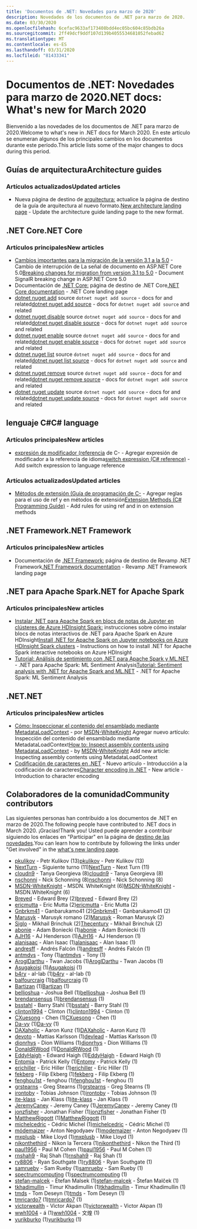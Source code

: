 ```yaml
---
title: 'Documentos de .NET: Novedades para marzo de 2020'
description: Novedades de los documentos de .NET para marzo de 2020.
ms.date: 03/30/2020
ms.openlocfilehash: 6cefac9633af173408bdd4ec05bc604c85bdb26a
ms.sourcegitcommit: 2ff49dcf9ddf107d139b4055534681052febad62
ms.translationtype: MT
ms.contentlocale: es-ES
ms.lasthandoff: 03/31/2020
ms.locfileid: "81433341"
---
```

# <a name="net-docs-whats-new-for-march-2020"></a><span data-ttu-id="a1812-103">Documentos de .NET: Novedades para marzo de 2020</span><span class="sxs-lookup"><span data-stu-id="a1812-103">.NET docs: What's new for March 2020</span></span>

<span data-ttu-id="a1812-104">Bienvenido a las novedades de los documentos de .NET para marzo de 2020.</span><span class="sxs-lookup"><span data-stu-id="a1812-104">Welcome to what's new in .NET docs for March 2020.</span></span> <span data-ttu-id="a1812-105">En este artículo se enumeran algunos de los principales cambios en los documentos durante este período.</span><span class="sxs-lookup"><span data-stu-id="a1812-105">This article lists some of the major changes to docs during this period.</span></span>

## <a name="architecture-guides"></a><span data-ttu-id="a1812-106">Guías de arquitectura</span><span class="sxs-lookup"><span data-stu-id="a1812-106">Architecture guides</span></span>

### <a name="updated-articles"></a><span data-ttu-id="a1812-107">Artículos actualizados</span><span class="sxs-lookup"><span data-stu-id="a1812-107">Updated articles</span></span>

- <span data-ttu-id="a1812-108">Nueva página de destino de [arquitectura:](../architecture/index.yml) actualice la página de destino de la guía de arquitectura al nuevo formato.</span><span class="sxs-lookup"><span data-stu-id="a1812-108">[New architecture landing page](../architecture/index.yml) - Update the architecture guide landing page to the new format.</span></span>

## <a name="net-core"></a><span data-ttu-id="a1812-109">.NET Core</span><span class="sxs-lookup"><span data-stu-id="a1812-109">.NET Core</span></span>

### <a name="new-articles"></a><span data-ttu-id="a1812-110">Artículos principales</span><span class="sxs-lookup"><span data-stu-id="a1812-110">New articles</span></span>

- <span data-ttu-id="a1812-111">[Cambios importantes para la migración de la versión 3.1 a la 5.0](../core/compatibility/3.1-5.0.md) - Cambio de interrupción de La señal de documento en ASP.NET Core 5.0</span><span class="sxs-lookup"><span data-stu-id="a1812-111">[Breaking changes for migration from version 3.1 to 5.0](../core/compatibility/3.1-5.0.md) - Document SignalR breaking change in ASP.NET Core 5.0</span></span>
- <span data-ttu-id="a1812-112">Documentación de [.NET Core:](../core/index.yml) página de destino de .NET Core</span><span class="sxs-lookup"><span data-stu-id="a1812-112">[.NET Core documentation](../core/index.yml) - .NET Core landing page</span></span>
- <span data-ttu-id="a1812-113">[dotnet nuget add](../core/tools/dotnet-nuget-add-source.md) source `dotnet nuget add source` - docs for and related</span><span class="sxs-lookup"><span data-stu-id="a1812-113">[dotnet nuget add source](../core/tools/dotnet-nuget-add-source.md) - docs for `dotnet nuget add source` and related</span></span>
- <span data-ttu-id="a1812-114">[dotnet nuget disable](../core/tools/dotnet-nuget-disable-source.md) source `dotnet nuget add source` - docs for and related</span><span class="sxs-lookup"><span data-stu-id="a1812-114">[dotnet nuget disable source](../core/tools/dotnet-nuget-disable-source.md) - docs for `dotnet nuget add source` and related</span></span>
- <span data-ttu-id="a1812-115">[dotnet nuget enable](../core/tools/dotnet-nuget-enable-source.md) source `dotnet nuget add source` - docs for and related</span><span class="sxs-lookup"><span data-stu-id="a1812-115">[dotnet nuget enable source](../core/tools/dotnet-nuget-enable-source.md) - docs for `dotnet nuget add source` and related</span></span>
- <span data-ttu-id="a1812-116">[dotnet nuget list](../core/tools/dotnet-nuget-list-source.md) source `dotnet nuget add source` - docs for and related</span><span class="sxs-lookup"><span data-stu-id="a1812-116">[dotnet nuget list source](../core/tools/dotnet-nuget-list-source.md) - docs for `dotnet nuget add source` and related</span></span>
- <span data-ttu-id="a1812-117">[dotnet nuget remove](../core/tools/dotnet-nuget-remove-source.md) source `dotnet nuget add source` - docs for and related</span><span class="sxs-lookup"><span data-stu-id="a1812-117">[dotnet nuget remove source](../core/tools/dotnet-nuget-remove-source.md) - docs for `dotnet nuget add source` and related</span></span>
- <span data-ttu-id="a1812-118">[dotnet nuget update](../core/tools/dotnet-nuget-update-source.md) source `dotnet nuget add source` - docs for and related</span><span class="sxs-lookup"><span data-stu-id="a1812-118">[dotnet nuget update source](../core/tools/dotnet-nuget-update-source.md) - docs for `dotnet nuget add source` and related</span></span>

## <a name="c-language"></a><span data-ttu-id="a1812-119">lenguaje C#</span><span class="sxs-lookup"><span data-stu-id="a1812-119">C# language</span></span>

### <a name="new-articles"></a><span data-ttu-id="a1812-120">Artículos principales</span><span class="sxs-lookup"><span data-stu-id="a1812-120">New articles</span></span>

- <span data-ttu-id="a1812-121">[expresión de modificador (referencia](../csharp/language-reference/operators/switch-expression.md) de C- - Agregar expresión de modificador a la referencia de idioma</span><span class="sxs-lookup"><span data-stu-id="a1812-121">[switch expression (C# reference)](../csharp/language-reference/operators/switch-expression.md) - Add switch expression to language reference</span></span>

### <a name="updated-articles"></a><span data-ttu-id="a1812-122">Artículos actualizados</span><span class="sxs-lookup"><span data-stu-id="a1812-122">Updated articles</span></span>

- <span data-ttu-id="a1812-123">[Métodos de extensión (Guía de programación de C-](../csharp/programming-guide/classes-and-structs/extension-methods.md) - Agregar reglas para el uso de ref y en métodos de extensión</span><span class="sxs-lookup"><span data-stu-id="a1812-123">[Extension Methods (C# Programming Guide)](../csharp/programming-guide/classes-and-structs/extension-methods.md) - Add rules for using ref and in on extension methods</span></span>

## <a name="net-framework"></a><span data-ttu-id="a1812-124">.NET Framework</span><span class="sxs-lookup"><span data-stu-id="a1812-124">.NET Framework</span></span>

### <a name="new-articles"></a><span data-ttu-id="a1812-125">Artículos principales</span><span class="sxs-lookup"><span data-stu-id="a1812-125">New articles</span></span>

- <span data-ttu-id="a1812-126">Documentación de [.NET Framework:](../framework/index.yml) página de destino de Revamp .NET Framework</span><span class="sxs-lookup"><span data-stu-id="a1812-126">[.NET Framework documentation](../framework/index.yml) - Revamp .NET Framework landing page</span></span>

## <a name="net-for-apache-spark"></a><span data-ttu-id="a1812-127">.NET para Apache Spark</span><span class="sxs-lookup"><span data-stu-id="a1812-127">.NET for Apache Spark</span></span>

### <a name="new-articles"></a><span data-ttu-id="a1812-128">Artículos principales</span><span class="sxs-lookup"><span data-stu-id="a1812-128">New articles</span></span>

- <span data-ttu-id="a1812-129">[Instalar .NET para Apache Spark en blocs de notas de Jupyter en clústeres de Azure HDInsight Spark:](../spark/how-to-guides/hdinsight-notebook-installation.md) instrucciones sobre cómo instalar blocs de notas interactivos de .NET para Apache Spark en Azure HDInsight</span><span class="sxs-lookup"><span data-stu-id="a1812-129">[Install .NET for Apache Spark on Jupyter notebooks on Azure HDInsight Spark clusters](../spark/how-to-guides/hdinsight-notebook-installation.md) - Instructions on how to install .NET for Apache Spark interactive notebooks on Azure HDInsight</span></span>
- <span data-ttu-id="a1812-130">[Tutorial: Análisis de sentimiento con .NET para Apache Spark y ML.NET](../spark/tutorials/ml-sentment-analysis.md) - .NET para Apache Spark: ML Sentiment Analysis</span><span class="sxs-lookup"><span data-stu-id="a1812-130">[Tutorial: Sentiment analysis with .NET for Apache Spark and ML.NET](../spark/tutorials/ml-sentment-analysis.md) - .NET for Apache Spark: ML Sentiment Analysis</span></span>

## <a name="net"></a><span data-ttu-id="a1812-131">.NET</span><span class="sxs-lookup"><span data-stu-id="a1812-131">.NET</span></span>

### <a name="new-articles"></a><span data-ttu-id="a1812-132">Artículos principales</span><span class="sxs-lookup"><span data-stu-id="a1812-132">New articles</span></span>

- <span data-ttu-id="a1812-133">[Cómo: Inspeccionar el contenido del ensamblado mediante MetadataLoadContext](../standard/assembly/inspect-contents-using-metadataloadcontext.md) - por [MSDN-WhiteKnight](https://github.com/MSDN-WhiteKnight) Agregar nuevo artículo: Inspección del contenido del ensamblado mediante MetadataLoadContext</span><span class="sxs-lookup"><span data-stu-id="a1812-133">[How to: Inspect assembly contents using MetadataLoadContext](../standard/assembly/inspect-contents-using-metadataloadcontext.md) - by [MSDN-WhiteKnight](https://github.com/MSDN-WhiteKnight) Add new article: Inspecting assembly contents using MetadataLoadContext</span></span>
- <span data-ttu-id="a1812-134">[Codificación de caracteres en .NET](../standard/base-types/character-encoding-introduction.md) - Nuevo artículo - Introducción a la codificación de caracteres</span><span class="sxs-lookup"><span data-stu-id="a1812-134">[Character encoding in .NET](../standard/base-types/character-encoding-introduction.md) - New article - Introduction to character encoding</span></span>

## <a name="community-contributors"></a><span data-ttu-id="a1812-135">Colaboradores de la comunidad</span><span class="sxs-lookup"><span data-stu-id="a1812-135">Community contributors</span></span>

<span data-ttu-id="a1812-136">Las siguientes personas han contribuido a los documentos de .NET en marzo de 2020.</span><span class="sxs-lookup"><span data-stu-id="a1812-136">The following people have contributed to .NET docs in March 2020.</span></span> <span data-ttu-id="a1812-137">¡Gracias!</span><span class="sxs-lookup"><span data-stu-id="a1812-137">Thank you!</span></span> <span data-ttu-id="a1812-138">Usted puede aprender a contribuir siguiendo los enlaces en "Participar" en la página de [destino de las novedades](index.yml).</span><span class="sxs-lookup"><span data-stu-id="a1812-138">You can learn how to contribute by following the links under "Get involved" in the [what's new landing page](index.yml).</span></span>

- <span data-ttu-id="a1812-139">[pkulikov](https://github.com/pkulikov) - Petr Kulikov (13)</span><span class="sxs-lookup"><span data-stu-id="a1812-139">[pkulikov](https://github.com/pkulikov) - Petr Kulikov (13)</span></span>
- <span data-ttu-id="a1812-140">[NextTurn](https://github.com/NextTurn) - Siguiente turno (11)</span><span class="sxs-lookup"><span data-stu-id="a1812-140">[NextTurn](https://github.com/NextTurn) - Next Turn (11)</span></span>
- <span data-ttu-id="a1812-141">[cloudn9](https://github.com/cloudn9) - Tanya Georgieva (8)</span><span class="sxs-lookup"><span data-stu-id="a1812-141">[cloudn9](https://github.com/cloudn9) - Tanya Georgieva (8)</span></span>
- <span data-ttu-id="a1812-142">[nschonni](https://github.com/nschonni) - Nick Schonning (8)</span><span class="sxs-lookup"><span data-stu-id="a1812-142">[nschonni](https://github.com/nschonni) - Nick Schonning (8)</span></span>
- <span data-ttu-id="a1812-143">[MSDN-WhiteKnight](https://github.com/MSDN-WhiteKnight) - MSDN. WhiteKnight (6)</span><span class="sxs-lookup"><span data-stu-id="a1812-143">[MSDN-WhiteKnight](https://github.com/MSDN-WhiteKnight) - MSDN.WhiteKnight (6)</span></span>
- <span data-ttu-id="a1812-144">[Breyed](https://github.com/breyed) - Edward Brey (2)</span><span class="sxs-lookup"><span data-stu-id="a1812-144">[breyed](https://github.com/breyed) - Edward Brey (2)</span></span>
- <span data-ttu-id="a1812-145">[ericmutta](https://github.com/ericmutta) - Eric Mutta (2)</span><span class="sxs-lookup"><span data-stu-id="a1812-145">[ericmutta](https://github.com/ericmutta) - Eric Mutta (2)</span></span>
- <span data-ttu-id="a1812-146">[Gnbrkm41](https://github.com/Gnbrkm41) - Ganbarukamo41 (2)</span><span class="sxs-lookup"><span data-stu-id="a1812-146">[Gnbrkm41](https://github.com/Gnbrkm41) - Ganbarukamo41 (2)</span></span>
- <span data-ttu-id="a1812-147">[Marusyk](https://github.com/Marusyk) - Marusyk romano (2)</span><span class="sxs-lookup"><span data-stu-id="a1812-147">[Marusyk](https://github.com/Marusyk) - Roman Marusyk (2)</span></span>
- <span data-ttu-id="a1812-148">[Siglo](https://github.com/Thecentury) - Mikhail Brinchuk (2)</span><span class="sxs-lookup"><span data-stu-id="a1812-148">[Thecentury](https://github.com/Thecentury) - Mikhail Brinchuk (2)</span></span>
- <span data-ttu-id="a1812-149">[abonie](https://github.com/abonie) - Adam Boniecki (1)</span><span class="sxs-lookup"><span data-stu-id="a1812-149">[abonie](https://github.com/abonie) - Adam Boniecki (1)</span></span>
- <span data-ttu-id="a1812-150">[AJH16](https://github.com/AJH16) - AJ Henderson (1)</span><span class="sxs-lookup"><span data-stu-id="a1812-150">[AJH16](https://github.com/AJH16) - AJ Henderson (1)</span></span>
- <span data-ttu-id="a1812-151">[alanisaac](https://github.com/alanisaac) - Alan Isaac (1)</span><span class="sxs-lookup"><span data-stu-id="a1812-151">[alanisaac](https://github.com/alanisaac) - Alan Isaac (1)</span></span>
- <span data-ttu-id="a1812-152">[andresff](https://github.com/andresff) - Andrés Falcón (1)</span><span class="sxs-lookup"><span data-stu-id="a1812-152">[andresff](https://github.com/andresff) - Andrés Falcón (1)</span></span>
- <span data-ttu-id="a1812-153">[antmdvs](https://github.com/antmdvs) - Tony (1)</span><span class="sxs-lookup"><span data-stu-id="a1812-153">[antmdvs](https://github.com/antmdvs) - Tony (1)</span></span>
- <span data-ttu-id="a1812-154">[AroglDarthu](https://github.com/AroglDarthu) - Twan Jacobs (1)</span><span class="sxs-lookup"><span data-stu-id="a1812-154">[AroglDarthu](https://github.com/AroglDarthu) - Twan Jacobs (1)</span></span>
- <span data-ttu-id="a1812-155">[Asugakoisi](https://github.com/Asugakoisi) (1)</span><span class="sxs-lookup"><span data-stu-id="a1812-155">[Asugakoisi](https://github.com/Asugakoisi) (1)</span></span>
- <span data-ttu-id="a1812-156">[b4ry](https://github.com/b4ry) - aI-Iab (1)</span><span class="sxs-lookup"><span data-stu-id="a1812-156">[b4ry](https://github.com/b4ry) - aI-Iab (1)</span></span>
- <span data-ttu-id="a1812-157">[balfourcraig](https://github.com/balfourcraig) (1)</span><span class="sxs-lookup"><span data-stu-id="a1812-157">[balfourcraig](https://github.com/balfourcraig) (1)</span></span>
- <span data-ttu-id="a1812-158">[Bartizan](https://github.com/Bartizan) (1)</span><span class="sxs-lookup"><span data-stu-id="a1812-158">[Bartizan](https://github.com/Bartizan) (1)</span></span>
- <span data-ttu-id="a1812-159">[belljoshua](https://github.com/belljoshua) - Joshua Bell (1)</span><span class="sxs-lookup"><span data-stu-id="a1812-159">[belljoshua](https://github.com/belljoshua) - Joshua Bell (1)</span></span>
- <span data-ttu-id="a1812-160">[brendansensus](https://github.com/brendansensus) (1)</span><span class="sxs-lookup"><span data-stu-id="a1812-160">[brendansensus](https://github.com/brendansensus) (1)</span></span>
- <span data-ttu-id="a1812-161">[bsstahl](https://github.com/bsstahl) - Barry Stahl (1)</span><span class="sxs-lookup"><span data-stu-id="a1812-161">[bsstahl](https://github.com/bsstahl) - Barry Stahl (1)</span></span>
- <span data-ttu-id="a1812-162">[clinton1994](https://github.com/clinton1994) - Clinton (1)</span><span class="sxs-lookup"><span data-stu-id="a1812-162">[clinton1994](https://github.com/clinton1994) - Clinton (1)</span></span>
- <span data-ttu-id="a1812-163">[CXuesong](https://github.com/CXuesong) - Chen (1)</span><span class="sxs-lookup"><span data-stu-id="a1812-163">[CXuesong](https://github.com/CXuesong) - Chen (1)</span></span>
- <span data-ttu-id="a1812-164">[Da-vy](https://github.com/Da-vy) (1)</span><span class="sxs-lookup"><span data-stu-id="a1812-164">[Da-vy](https://github.com/Da-vy) (1)</span></span>
- <span data-ttu-id="a1812-165">[DAXaholic](https://github.com/DAXaholic) - Aaron Kunz (1)</span><span class="sxs-lookup"><span data-stu-id="a1812-165">[DAXaholic](https://github.com/DAXaholic) - Aaron Kunz (1)</span></span>
- <span data-ttu-id="a1812-166">[devoto](https://github.com/devlead) - Mattias Karlsson (1)</span><span class="sxs-lookup"><span data-stu-id="a1812-166">[devlead](https://github.com/devlead) - Mattias Karlsson (1)</span></span>
- <span data-ttu-id="a1812-167">[dionrhys](https://github.com/dionrhys) - Dion Williams (1)</span><span class="sxs-lookup"><span data-stu-id="a1812-167">[dionrhys](https://github.com/dionrhys) - Dion Williams (1)</span></span>
- <span data-ttu-id="a1812-168">[DonaldRWood](https://github.com/DonaldRWood) (1)</span><span class="sxs-lookup"><span data-stu-id="a1812-168">[DonaldRWood](https://github.com/DonaldRWood) (1)</span></span>
- <span data-ttu-id="a1812-169">[EddyHaigh](https://github.com/EddyHaigh) - Edward Haigh (1)</span><span class="sxs-lookup"><span data-stu-id="a1812-169">[EddyHaigh](https://github.com/EddyHaigh) - Edward Haigh (1)</span></span>
- <span data-ttu-id="a1812-170">[Entomía](https://github.com/Entomy) - Patrick Kelly (1)</span><span class="sxs-lookup"><span data-stu-id="a1812-170">[Entomy](https://github.com/Entomy) - Patrick Kelly (1)</span></span>
- <span data-ttu-id="a1812-171">[erichiller](https://github.com/erichiller) - Eric Hiller (1)</span><span class="sxs-lookup"><span data-stu-id="a1812-171">[erichiller](https://github.com/erichiller) - Eric Hiller (1)</span></span>
- <span data-ttu-id="a1812-172">[fekberg](https://github.com/fekberg) - Filip Ekberg (1)</span><span class="sxs-lookup"><span data-stu-id="a1812-172">[fekberg](https://github.com/fekberg) - Filip Ekberg (1)</span></span>
- <span data-ttu-id="a1812-173">[fenghou1st](https://github.com/fenghou1st) - fenghou (1)</span><span class="sxs-lookup"><span data-stu-id="a1812-173">[fenghou1st](https://github.com/fenghou1st) - fenghou (1)</span></span>
- <span data-ttu-id="a1812-174">[grstearns](https://github.com/grstearns) - Greg Stearns (1)</span><span class="sxs-lookup"><span data-stu-id="a1812-174">[grstearns](https://github.com/grstearns) - Greg Stearns (1)</span></span>
- <span data-ttu-id="a1812-175">[irontoby](https://github.com/irontoby) - Tobias Johnson (1)</span><span class="sxs-lookup"><span data-stu-id="a1812-175">[irontoby](https://github.com/irontoby) - Tobias Johnson (1)</span></span>
- <span data-ttu-id="a1812-176">[ite-klass](https://github.com/ite-klass) - Jan Klass (1)</span><span class="sxs-lookup"><span data-stu-id="a1812-176">[ite-klass](https://github.com/ite-klass) - Jan Klass (1)</span></span>
- <span data-ttu-id="a1812-177">[JeremyCaney](https://github.com/JeremyCaney) - Jeremy Caney (1)</span><span class="sxs-lookup"><span data-stu-id="a1812-177">[JeremyCaney](https://github.com/JeremyCaney) - Jeremy Caney (1)</span></span>
- <span data-ttu-id="a1812-178">[jonzfisher](https://github.com/jonzfisher) - Jonathan Fisher (1)</span><span class="sxs-lookup"><span data-stu-id="a1812-178">[jonzfisher](https://github.com/jonzfisher) - Jonathan Fisher (1)</span></span>
- <span data-ttu-id="a1812-179">[MatthewRiggott](https://github.com/MatthewRiggott) (1)</span><span class="sxs-lookup"><span data-stu-id="a1812-179">[MatthewRiggott](https://github.com/MatthewRiggott) (1)</span></span>
- <span data-ttu-id="a1812-180">[michelcedric](https://github.com/michelcedric) - Cédric Michel (1)</span><span class="sxs-lookup"><span data-stu-id="a1812-180">[michelcedric](https://github.com/michelcedric) - Cédric Michel (1)</span></span>
- <span data-ttu-id="a1812-181">[módemaizer](https://github.com/modemaizer) - Anton Negodyaev (1)</span><span class="sxs-lookup"><span data-stu-id="a1812-181">[modemaizer](https://github.com/modemaizer) - Anton Negodyaev (1)</span></span>
- <span data-ttu-id="a1812-182">[mxplusb](https://github.com/mxplusb) - Mike Lloyd (1)</span><span class="sxs-lookup"><span data-stu-id="a1812-182">[mxplusb](https://github.com/mxplusb) - Mike Lloyd (1)</span></span>
- <span data-ttu-id="a1812-183">[nikonthethird](https://github.com/nikonthethird) - Nikon la Tercera (1)</span><span class="sxs-lookup"><span data-stu-id="a1812-183">[nikonthethird](https://github.com/nikonthethird) - Nikon the Third (1)</span></span>
- <span data-ttu-id="a1812-184">[paul1956](https://github.com/paul1956) - Paul M Cohen (1)</span><span class="sxs-lookup"><span data-stu-id="a1812-184">[paul1956](https://github.com/paul1956) - Paul M Cohen (1)</span></span>
- <span data-ttu-id="a1812-185">[rnshah9](https://github.com/rnshah9) - Raj Shah (1)</span><span class="sxs-lookup"><span data-stu-id="a1812-185">[rnshah9](https://github.com/rnshah9) - Raj Shah (1)</span></span>
- <span data-ttu-id="a1812-186">[ry8806](https://github.com/ry8806) - Ryan Southgate (1)</span><span class="sxs-lookup"><span data-stu-id="a1812-186">[ry8806](https://github.com/ry8806) - Ryan Southgate (1)</span></span>
- <span data-ttu-id="a1812-187">[samrueby](https://github.com/samrueby) - Sam Rueby (1)</span><span class="sxs-lookup"><span data-stu-id="a1812-187">[samrueby](https://github.com/samrueby) - Sam Rueby (1)</span></span>
- <span data-ttu-id="a1812-188">[spectrumcomputing](https://github.com/spectrumcomputing) (1)</span><span class="sxs-lookup"><span data-stu-id="a1812-188">[spectrumcomputing](https://github.com/spectrumcomputing) (1)</span></span>
- <span data-ttu-id="a1812-189">[stefan-malcek](https://github.com/stefan-malcek) - Étefan Malsek (1)</span><span class="sxs-lookup"><span data-stu-id="a1812-189">[stefan-malcek](https://github.com/stefan-malcek) - Štefan Malček (1)</span></span>
- <span data-ttu-id="a1812-190">[tkhadimullin](https://github.com/tkhadimullin) - Timur Khadimullin (1)</span><span class="sxs-lookup"><span data-stu-id="a1812-190">[tkhadimullin](https://github.com/tkhadimullin) - Timur Khadimullin (1)</span></span>
- <span data-ttu-id="a1812-191">[tmds](https://github.com/tmds) - Tom Deseyn (1)</span><span class="sxs-lookup"><span data-stu-id="a1812-191">[tmds](https://github.com/tmds) - Tom Deseyn (1)</span></span>
- <span data-ttu-id="a1812-192">[tmricardo7](https://github.com/tmricardo7) (1)</span><span class="sxs-lookup"><span data-stu-id="a1812-192">[tmricardo7](https://github.com/tmricardo7) (1)</span></span>
- <span data-ttu-id="a1812-193">[victorwealth](https://github.com/victorwealth) - Victor Akpan (1)</span><span class="sxs-lookup"><span data-stu-id="a1812-193">[victorwealth](https://github.com/victorwealth) - Victor Akpan (1)</span></span>
- <span data-ttu-id="a1812-194">[wwh1004](https://github.com/wwh1004) - á (1)</span><span class="sxs-lookup"><span data-stu-id="a1812-194">[wwh1004](https://github.com/wwh1004) - 文煌 (1)</span></span>
- <span data-ttu-id="a1812-195">[yurikburko](https://github.com/yurikburko) (1)</span><span class="sxs-lookup"><span data-stu-id="a1812-195">[yurikburko](https://github.com/yurikburko) (1)</span></span>
